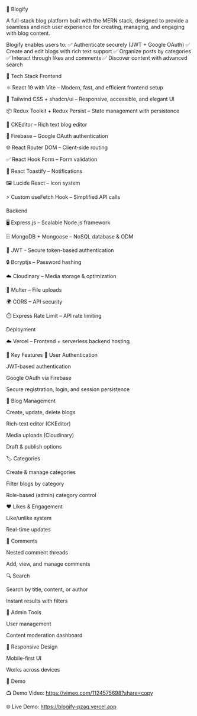 🚀 Blogify

A full-stack blog platform built with the MERN stack, designed to provide a seamless and rich user experience for creating, managing, and engaging with blog content.

Blogify enables users to:
✅ Authenticate securely (JWT + Google OAuth)
✅ Create and edit blogs with rich text support
✅ Organize posts by categories
✅ Interact through likes and comments
✅ Discover content with advanced search

🔧 Tech Stack
Frontend

⚛️ React 19 with Vite – Modern, fast, and efficient frontend setup

🎨 Tailwind CSS + shadcn/ui – Responsive, accessible, and elegant UI

📦 Redux Toolkit + Redux Persist – State management with persistence

📝 CKEditor – Rich text blog editor

🔐 Firebase – Google OAuth authentication

🌐 React Router DOM – Client-side routing

✅ React Hook Form – Form validation

🔔 React Toastify – Notifications

🖼️ Lucide React – Icon system

⚡ Custom useFetch Hook – Simplified API calls

Backend

🖥️ Express.js – Scalable Node.js framework

🗄️ MongoDB + Mongoose – NoSQL database & ODM

🔑 JWT – Secure token-based authentication

🔒 Bcryptjs – Password hashing

☁️ Cloudinary – Media storage & optimization

📂 Multer – File uploads

🌍 CORS – API security

⏱️ Express Rate Limit – API rate limiting

Deployment

☁️ Vercel – Frontend + serverless backend hosting

📌 Key Features
🔐 User Authentication

JWT-based authentication

Google OAuth via Firebase

Secure registration, login, and session persistence

📝 Blog Management

Create, update, delete blogs

Rich-text editor (CKEditor)

Media uploads (Cloudinary)

Draft & publish options

🏷️ Categories

Create & manage categories

Filter blogs by category

Role-based (admin) category control

❤️ Likes & Engagement

Like/unlike system

Real-time updates

💬 Comments

Nested comment threads

Add, view, and manage comments

🔍 Search

Search by title, content, or author

Instant results with filters

👑 Admin Tools

User management

Content moderation dashboard

📱 Responsive Design

Mobile-first UI

Works across devices

🎥 Demo

📺 Demo Video: https://vimeo.com/1124575698?share=copy

🌐 Live Demo: https://blogify-pzaq.vercel.app

